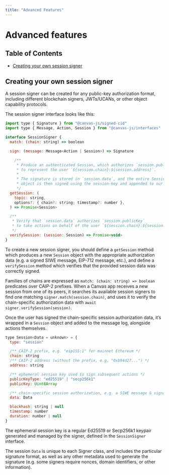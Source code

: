 ```yaml
---
title: "Advanced Features"
---
```


# Advanced features

## Table of Contents

- [Creating your own session signer](#creating-your-own-session-signer)

## Creating your own session signer

A session signer can be created for any public-key authorization format, including different blockchain signers, JWTs/UCANs, or other object capability protocols.

The session signer interface looks like this:

```jsx
import type { Signature } from "@canvas-js/signed-cid"
import type { Message, Action, Session } from "@canvas-js/interfaces"

interface SessionSigner {
  match: (chain: string) => boolean

  sign: (message: Message<Action | Session>) => Signature

	/**
	 * Produce an authenticated Session, which authorizes `session.publicKey`
	 * to represent the user `${session.chain}:${session.address}`.
	 *
	 * The signature is stored in `session.data`, and the entire Session
	 * object is then signed using the session-key and appended to our log.
	 */
  getSession: (
    topic: string,
    options?: { chain?: string; timestamp?: number },
  ) => Promise<Session>

  /**
   * Verify that `session.data` authorizes `session.publicKey`
   * to take actions on behalf of the user `${session.chain}:${session.address}`
   */
  verifySession: (session: Session) => Promise<void>
}
```

To create a new session signer, you should define a `getSession` method which produces a new `Session` object with the appropriate authorization data (e.g. a signed SIWE message, EIP-712 message, etc.), and define a `verifySession` method which verifies that the provided session data was correctly signed.

Families of chains are expressed as `match: (chain: string) => boolean` predicates over CAIP-2 prefixes. When a Canvas app receives a new session from one of its peers, it searches its available session signers to find one matching `signer.match(session.chain)`, and uses it to verify the chain-specific authorization data with `await signer.verifySession(session)`.

Once the user has signed the chain-specific session authorization data, it’s wrapped in a `Session` object and added to the message log, alongside actions themselves.

```jsx
type Session<Data = unknown> = {
  type: "session"

  /** CAIP-2 prefix, e.g. "eip155:1" for mainnet Ethereum */
  chain: string
  /** CAIP-2 address (without the prefix, e.g. "0xb94d27...") */
  address: string

  /** ephemeral session key used to sign subsequent actions */
  publicKeyType: "ed25519" | "secp256k1"
  publicKey: Uint8Array

  /** chain-specific session authorization, e.g. a SIWE message & signature */
  data: Data

  blockhash: string | null
  timestamp: number
  duration: number | null
}
```

The ephemeral session key is a regular Ed25519 or Secp256k1 keypair generated and managed by the signer, defined in the `SessionSigner` interface.

The session `Data` is unique to each Signer class, and includes the particular signature format, as well as any other metadata used to generate the signature (e.g. some signers require nonces, domain identifiers, or other information).
